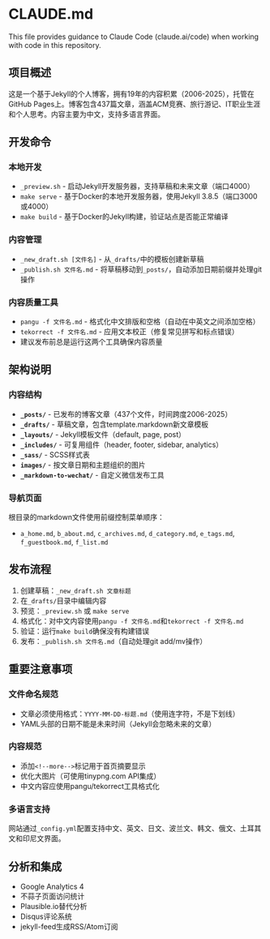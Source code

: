 # CLAUDE.md

This file provides guidance to Claude Code (claude.ai/code) when working with code in this repository.

## 项目概述

这是一个基于Jekyll的个人博客，拥有19年的内容积累（2006-2025），托管在GitHub Pages上。博客包含437篇文章，涵盖ACM竞赛、旅行游记、IT职业生涯和个人思考。内容主要为中文，支持多语言界面。

## 开发命令

### 本地开发
- `_preview.sh` - 启动Jekyll开发服务器，支持草稿和未来文章（端口4000）
- `make serve` - 基于Docker的本地开发服务器，使用Jekyll 3.8.5（端口3000或4000）
- `make build` - 基于Docker的Jekyll构建，验证站点是否能正常编译

### 内容管理
- `_new_draft.sh [文件名]` - 从`_drafts/`中的模板创建新草稿
- `_publish.sh 文件名.md` - 将草稿移动到`_posts/`，自动添加日期前缀并处理git操作

### 内容质量工具
- `pangu -f 文件名.md` - 格式化中文排版和空格（自动在中英文之间添加空格）
- `tekorrect -f 文件名.md` - 应用文本校正（修复常见拼写和标点错误）
- 建议发布前总是运行这两个工具确保内容质量

## 架构说明

### 内容结构
- **`_posts/`** - 已发布的博客文章（437个文件，时间跨度2006-2025）
- **`_drafts/`** - 草稿文章，包含template.markdown新文章模板
- **`_layouts/`** - Jekyll模板文件（default, page, post）
- **`_includes/`** - 可复用组件（header, footer, sidebar, analytics）
- **`_sass/`** - SCSS样式表
- **`images/`** - 按文章日期和主题组织的图片
- **`_markdown-to-wechat/`** - 自定义微信发布工具

### 导航页面
根目录的markdown文件使用前缀控制菜单顺序：
- `a_home.md`, `b_about.md`, `c_archives.md`, `d_category.md`, `e_tags.md`, `f_guestbook.md`, `f_list.md`

## 发布流程

1. 创建草稿：`_new_draft.sh 文章标题`
2. 在`_drafts/`目录中编辑内容
3. 预览：`_preview.sh` 或 `make serve`
4. 格式化：对中文内容使用`pangu -f 文件名.md`和`tekorrect -f 文件名.md`
5. 验证：运行`make build`确保没有构建错误
6. 发布：`_publish.sh 文件名.md`（自动处理git add/mv操作）

## 重要注意事项

### 文件命名规范
- 文章必须使用格式：`YYYY-MM-DD-标题.md`（使用连字符，不是下划线）
- YAML头部的日期不能是未来时间（Jekyll会忽略未来的文章）

### 内容规范
- 添加`<!--more-->`标记用于首页摘要显示
- 优化大图片（可使用tinypng.com API集成）
- 中文内容应使用pangu/tekorrect工具格式化

### 多语言支持
网站通过`_config.yml`配置支持中文、英文、日文、波兰文、韩文、俄文、土耳其文和印尼文界面。

## 分析和集成
- Google Analytics 4
- 不蒜子页面访问统计
- Plausible.io替代分析
- Disqus评论系统
- jekyll-feed生成RSS/Atom订阅